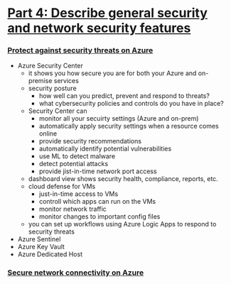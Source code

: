 # [Part 4: Describe general security and network security features](https://docs.microsoft.com/en-us/learn/paths/az-900-describe-general-security-network-security-features/)

### [Protect against security threats on Azure](https://docs.microsoft.com/en-us/learn/modules/protect-against-security-threats-azure/?ns-enrollment-type=LearningPath&ns-enrollment-id=learn.az-900-describe-general-security-network-security-features)
- Azure Security Center
    - it shows you how secure you are for both your Azure and on-premise services
    - security posture
        - how well can you predict, prevent and respond to threats?
        - what cybersecurity policies and controls do you have in place?
    - Security Center can
        - monitor all your secuirty settings (Azure and on-prem)
        - automatically apply security settings when a resource comes online
        - provide security recommendations
        - automatically identify potential vulnerabilities
        - use ML to detect malware
        - detect potential attacks
        - provide jist-in-time network port access
    - dashboard view shows security health, compliance, reports, etc.
    - cloud defense for VMs
        - just-in-time access to VMs
        - controll which apps can run on the VMs
        - monitor network traffic
        - monitor changes to important config files
    - you can set up workflows using Azure Logic Apps to respond to security threats
- Azure Sentinel
- Azure Key Vault
- Azure Dedicated Host

### [Secure network connectivity on Azure](https://docs.microsoft.com/en-us/learn/modules/secure-network-connectivity-azure/?ns-enrollment-type=LearningPath&ns-enrollment-id=learn.az-900-describe-general-security-network-security-features)
